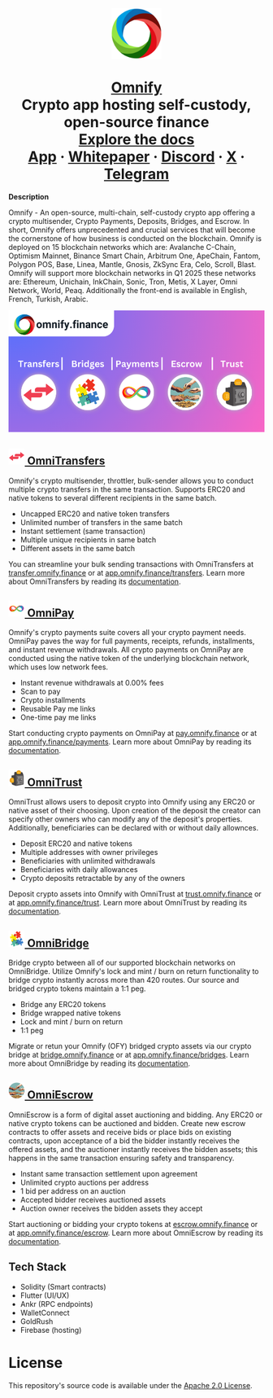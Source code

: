 <p align="center">
  <a href="https://omnify.finance"><img align="center" alt="Omnify" src="https://raw.githubusercontent.com/OmniKobra/Omnify/refs/heads/main/assets/logo3.png" width="100"></a>
  <h1 align="center"><a href="https://omnify.finance">Omnify</a><br>Crypto app hosting self-custody, open-source finance<br>
  <a href="https://omnify.gitbook.io/omnify-docs" rel="dofollow"><strong>Explore the docs</strong></a>
    <br/>
    <a href="https://app.omnify.finance">App</a>
    ·
    <a href="https://whitepaper.omnify.finance">Whitepaper</a>
    ·
    <a href="https://discord.gg/mFuTUw4gv3">Discord</a>
    ·
    <a href="https://x.com/omnifyfi">X</a>
    ·
    <a href="https://t.me/omnifyfinance">Telegram</a>
    <br />
</h1>
</p>
<strong>Description</strong>
<p>Omnify - An open-source, multi-chain, self-custody crypto app offering a crypto multisender, Crypto Payments, Deposits, Bridges, and Escrow. In short, Omnify offers unprecedented and crucial services that will become the cornerstone of how business is conducted on the blockchain. Omnify is deployed on 15 blockchain networks which are: Avalanche C-Chain, Optimism Mainnet, Binance Smart Chain, Arbitrum One, ApeChain, Fantom, Polygon POS, Base, Linea, Mantle, Gnosis, ZkSync Era, Celo, Scroll, Blast. Omnify will support more blockchain networks in Q1 2025 these networks are: Ethereum, Unichain, InkChain, Sonic, Tron, Metis, X Layer, Omni Network, World, Peaq. Additionally the front-end is available in English, French, Turkish, Arabic.</p>

![Image](https://raw.githubusercontent.com/OmniKobra/Omnify/refs/heads/main/assets/cropped-shrinked.png)
<h2><a href="https://transfer.omnify.finance"><img alt="OmniTransfers" src="https://raw.githubusercontent.com/OmniKobra/Omnify/refs/heads/main/assets/omnitransfer.png" width="32">  OmniTransfers</a></h2>
<p>
Omnify's crypto multisender, throttler, bulk-sender allows you to conduct multiple crypto transfers in the same transaction. Supports ERC20 and native tokens to several different recipients in the same batch.<br>
</p>

* Uncapped ERC20 and native token transfers
* Unlimited number of transfers in the same batch
* Instant settlement (same transaction)
* Multiple unique recipients in same batch
* Different assets in the same batch
<p>
You can streamline your bulk sending transactions with OmniTransfers at <a href="https://transfer.omnify.finance">transfer.omnify.finance</a> or at <a href="https://app.omnify.finance/transfers">app.omnify.finance/transfers</a>. Learn more about OmniTransfers by reading its <a href="https://omnify.gitbook.io/omnify-docs/deep-dive/omnitransfers">documentation</a>.
</p>

<h2><a href="https://pay.omnify.finance"><img alt="OmniPay" src="https://raw.githubusercontent.com/OmniKobra/Omnify/refs/heads/main/assets/omnipay.png" width="32">  OmniPay</a></h2>
<p>
Omnify's crypto payments suite covers all your crypto payment needs. OmniPay paves the way for full payments, receipts, refunds, installments, and instant revenue withdrawals. All crypto payments on OmniPay are conducted using the native token of the underlying blockchain network, which uses low network fees.<br>
</p>

* Instant revenue withdrawals at 0.00% fees
* Scan to pay
* Crypto installments
* Reusable Pay me links
* One-time pay me links
<p>
Start conducting crypto payments on OmniPay at <a href="https://pay.omnify.finance">pay.omnify.finance</a> or at <a href="https://app.omnify.finance/payments">app.omnify.finance/payments</a>. Learn more about OmniPay by reading its <a href="https://omnify.gitbook.io/omnify-docs/deep-dive/omnipay">documentation</a>.
</p>

<h2><a href="https://trust.omnify.finance"><img alt="OmniTrust" src="https://raw.githubusercontent.com/OmniKobra/Omnify/refs/heads/main/assets/omnitrust.png" width="32">  OmniTrust</a></h2>
<p>
OmniTrust allows users to deposit crypto into Omnify using any ERC20 or native asset of their choosing. Upon creation of the deposit the creator can specify other owners who can modify any of the deposit's properties. Additionally, beneficiaries can be declared with or without daily allownces.
</p>

* Deposit ERC20 and native tokens
* Multiple addresses with owner privileges
* Beneficiaries with unlimited withdrawals
* Beneficiaries with daily allowances
* Crypto deposits retractable by any of the owners
<p>
Deposit crypto assets into Omnify with OmniTrust at <a href="https://trust.omnify.finance">trust.omnify.finance</a> or at <a href="https://app.omnify.finance/trust">app.omnify.finance/trust</a>. Learn more about OmniTrust by reading its <a href="https://omnify.gitbook.io/omnify-docs/deep-dive/omnitrust">documentation</a>.
</p>

<h2><a href="https://bridge.omnify.finance"><img alt="OmniBridge" src="https://raw.githubusercontent.com/OmniKobra/Omnify/refs/heads/main/assets/omnibridge.png" width="32">  OmniBridge</a></h2>
<p>
Bridge crypto between all of our supported blockchain networks on OmniBridge. Utilize Omnify's lock and mint / burn on return functionality to bridge crypto instantly across more than 420 routes. Our source and bridged crypto tokens maintain a 1:1 peg.
</p>

* Bridge any ERC20 tokens
* Bridge wrapped native tokens
* Lock and mint / burn on return
* 1:1 peg
<p>
Migrate or retun your Omnify (OFY) bridged crypto assets via our crypto bridge at <a href="https://bridge.omnify.finance">bridge.omnify.finance</a> or at <a href="https://app.omnify.finance/bridges">app.omnify.finance/bridges</a>. Learn more about OmniBridge by reading its <a href="https://omnify.gitbook.io/omnify-docs/deep-dive/omnibridge">documentation</a>.
</p>

<h2><a href="https://escrow.omnify.finance"><img alt="OmniEscrow" src="https://raw.githubusercontent.com/OmniKobra/Omnify/refs/heads/main/assets/omniescrow.png" width="32">  OmniEscrow</a></h2>
<p>
OmniEscrow is a form of digital asset auctioning and bidding. Any ERC20 or native crypto tokens can be auctioned and bidden. Create new escrow contracts to offer assets and receive bids or place bids on existing contracts, upon acceptance of a bid the bidder instantly receives the offered assets, and the auctioner instantly receives the bidden assets; this happens in the same transaction ensuring safety and transparency. 
</p>

* Instant same transaction settlement upon agreement 
* Unlimited crypto auctions per address
* 1 bid per address on an auction
* Accepted bidder receives auctioned assets
* Auction owner receives the bidden assets they accept
<p>
Start auctioning or bidding your crypto tokens at <a href="https://escrow.omnify.finance">escrow.omnify.finance</a> or at <a href="https://app.omnify.finance/escrow">app.omnify.finance/escrow</a>. Learn more about OmniEscrow by reading its <a href="https://omnify.gitbook.io/omnify-docs/deep-dive/omniescrow">documentation</a>.
</p>

## Tech Stack

- Solidity (Smart contracts)
- Flutter (UI/UX)
- Ankr (RPC endpoints)
- WalletConnect 
- GoldRush 
- Firebase (hosting)

# License

This repository's source code is available under the [Apache 2.0 License](LICENSE).
